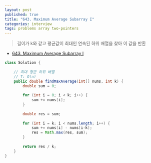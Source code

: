 ```yaml
---
layout: post
published: true
title: "643. Maximum Average Subarray I"
categories: interview
tags: problems array two-pointers
---
```


> 길이가 k와 같고 평균값이 최대인 연속된 하위 배열을 찾아 이 값을 반환

- [643. Maximum Average Subarray I](https://leetcode.com/problems/maximum-average-subarray-i/)

```java
class Solution {
    
    // 최대 평균 하위 배열
    // T: O(n)
    public double findMaxAverage(int[] nums, int k) {
        double sum = 0;
        
        for (int i = 0; i < k; i++) {
            sum += nums[i];
        }
        
        double res = sum;
        
        for (int i = k; i < nums.length; i++) {
            sum += nums[i] - nums[i-k];
            res = Math.max(res, sum);
        }
        
        return res / k;
    }
}
```